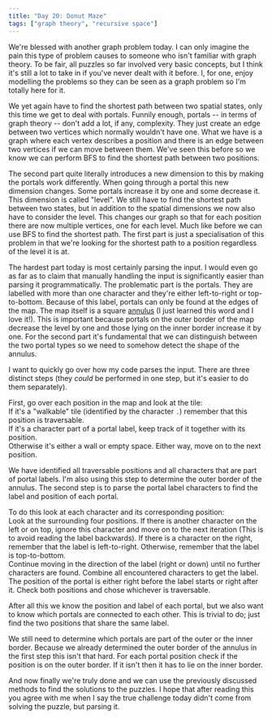 ```yaml
---
title: "Day 20: Donut Maze"
tags: ["graph theory", "recursive space"]
---
```


We're blessed with another graph problem today. I can only imagine the pain this type of problem causes to someone who isn't familiar with graph theory.
To be fair, all puzzles so far involved very basic concepts, but I think it's still a lot to take in if you've never dealt with it before.
I, for one, enjoy modelling the problems so they can be seen as a graph problem so I'm totally here for it.

We yet again have to find the shortest path between two spatial states, only this time we get to deal with portals.
Funnily enough, portals -- in terms of graph theory -- don't add a lot, if any, complexity.
They just create an edge between two vertices which normally wouldn't have one.
What we have is a graph where each vertex describes a position and there is an edge between two vertices if we can move between them.
We've seen this before so we know we can perform BFS to find the shortest path between two positions.

The second part quite literally introduces a new dimension to this by making the portals work differently. When going through a portal this new dimension changes.
Some portals increase it by one and some decrease it. This dimension is called "level".
We still have to find the shortest path between two states, but in addition to the spatial dimensions we now also have to consider the level.
This changes our graph so that for each position there are now multiple vertices, one for each level.
Much like before we can use BFS to find the shortest path.
The first part is just a specialisation of this problem in that we're looking for the shortest path to a position regardless of the level it is at.

The hardest part today is most certainly parsing the input. I would even go as far as to claim that manually handling the input is significantly easier than parsing it programmatically.
The problematic part is the portals. They are labelled with more than one character and they're either left-to-right or top-to-bottom.
Because of this label, portals can only be found at the edges of the map.
The map itself is a square [annulus](https://en.wikipedia.org/wiki/Annulus_%28mathematics%29) (I just learned this word and I love it!).
This is important because portals on the outer border of the map decrease the level by one and those lying on the inner border increase it by one.
For the second part it's fundamental that we can distinguish between the two portal types so we need to somehow detect the shape of the annulus.

I want to quickly go over how my code parses the input.
There are three distinct steps (they *could* be performed in one step, but it's easier to do them separately).

First, go over each position in the map and look at the tile:
<br>
If it's a "walkable" tile (identified by the character `.`) remember that this position is traversable.
<br>
If it's a character part of a portal label, keep track of it together with its position.
<br>
Otherwise it's either a wall or empty space. Either way, move on to the next position.

We have identified all traversable positions and all characters that are part of portal labels.
I'm also using this step to determine the outer border of the annulus.
The second step is to parse the portal label characters to find the label and position of each portal.

To do this look at each character and its corresponding position:
<br>
Look at the surrounding four positions. If there is another character on the left or on top, ignore this character and move on to the next iteration (This is to avoid reading the label backwards).
If there is a character on the right, remember that the label is left-to-right. Otherwise, remember that the label is top-to-bottom.
<br>
Continue moving in the direction of the label (right or down) until no further characters are found. Combine all encountered characters to get the label.
<br>
The position of the portal is either right before the label starts or right after it. Check both positions and chose whichever is traversable.

After all this we know the position and label of each portal, but we also want to know which portals are connected to each other.
This is trivial to do; just find the two positions that share the same label.

We still need to determine which portals are part of the outer or the inner border.
Because we already determined the outer border of the annulus in the first step this isn't that hard.
For each portal position check if the position is on the outer border. If it isn't then it has to lie on the inner border.

And now finally we're truly done and we can use the previously discussed methods to find the solutions to the puzzles.
I hope that after reading this you agree with me when I say the true challenge today didn't come from solving the puzzle, but parsing it.

